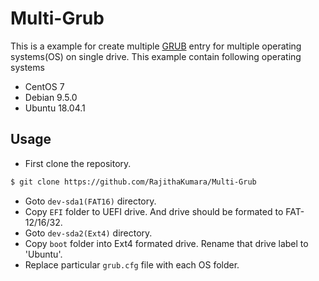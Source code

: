 # Multi-Grub

This is a example for create multiple [GRUB](https://www.gnu.org/software/grub/) entry for multiple operating systems(OS) on single drive. This example contain following operating systems
* CentOS 7
* Debian 9.5.0
* Ubuntu 18.04.1 

## Usage
* First clone the repository.
``` bash
$ git clone https://github.com/RajithaKumara/Multi-Grub
```
* Goto `dev-sda1(FAT16)` directory.
* Copy `EFI` folder to UEFI drive. And drive should be formated to FAT-12/16/32.
* Goto `dev-sda2(Ext4)` directory.
* Copy `boot` folder into Ext4 formated drive. Rename that drive label to 'Ubuntu'.
* Replace particular `grub.cfg` file with each OS folder.
